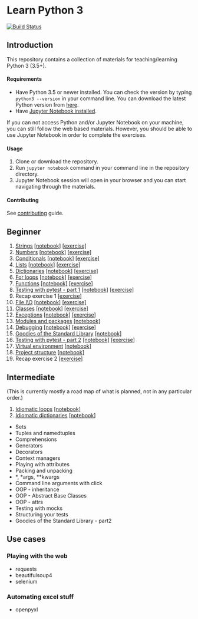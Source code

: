 # Learn Python 3

[![Build Status](https://travis-ci.org/jerry-git/learn-python3.svg?branch=master)](https://travis-ci.org/jerry-git/learn-python3)

## Introduction

This repository contains a collection of materials for teaching/learning Python 3 (3.5+).

#### Requirements
* Have Python 3.5 or newer installed. You can check the version by typing `python3 --version` in your command line. You can download the latest Python version from [here](https://www.python.org/downloads/).
* Have [Jupyter Notebook installed](http://jupyter.readthedocs.io/en/latest/install.html).

If you can not access Python and/or Jupyter Notebook on your machine, you can still follow the web based materials. However, you should be able to use Jupyter Notebook in order to complete the exercises.

#### Usage

1. Clone or download the repository.
2. Run `jupyter notebook` command in your command line in the repository directory.
3. Jupyter Notebook session will open in your browser and you can start navigating through the materials.

#### Contributing
See [contributing](https://github.com/jerry-git/learn-python3/blob/master/CONTRIBUTING.md) guide.


## Beginner
1. [Strings](http://htmlpreview.github.com/?https://github.com/jerry-git/learn-python3/blob/master/notebooks/beginner/html/strings.html) [[notebook]](https://github.com/jerry-git/learn-python3/blob/master/notebooks/beginner/strings.ipynb) [[exercise]](https://github.com/jerry-git/learn-python3/blob/master/notebooks/beginner/exercises/strings_exercise.ipynb)
1. [Numbers](http://htmlpreview.github.com/?https://github.com/jerry-git/learn-python3/blob/master/notebooks/beginner/html/numbers.html) [[notebook]](https://github.com/jerry-git/learn-python3/blob/master/notebooks/beginner/numbers.ipynb) [[exercise]](https://github.com/jerry-git/learn-python3/blob/master/notebooks/beginner/exercises/numbers_exercise.ipynb)
1. [Conditionals](http://htmlpreview.github.com/?https://github.com/jerry-git/learn-python3/blob/master/notebooks/beginner/html/conditionals.html) [[notebook]](https://github.com/jerry-git/learn-python3/blob/master/notebooks/beginner/conditionals.ipynb) [[exercise]](https://github.com/jerry-git/learn-python3/blob/master/notebooks/beginner/exercises/conditionals_exercise.ipynb)
1. [Lists](http://htmlpreview.github.com/?https://github.com/jerry-git/learn-python3/blob/master/notebooks/beginner/html/lists.html) [[notebook]](https://github.com/jerry-git/learn-python3/blob/master/notebooks/beginner/lists.ipynb) [[exercise]](https://github.com/jerry-git/learn-python3/blob/master/notebooks/beginner/exercises/lists_exercise.ipynb)
1. [Dictionaries](http://htmlpreview.github.com/?https://github.com/jerry-git/learn-python3/blob/master/notebooks/beginner/html/dictionaries.html) [[notebook]](https://github.com/jerry-git/learn-python3/blob/master/notebooks/beginner/dictionaries.ipynb) [[exercise]](https://github.com/jerry-git/learn-python3/blob/master/notebooks/beginner/exercises/dictionaries_exercise.ipynb)
1. [For loops](http://htmlpreview.github.com/?https://github.com/jerry-git/learn-python3/blob/master/notebooks/beginner/html/for_loops.html) [[notebook]](https://github.com/jerry-git/learn-python3/blob/master/notebooks/beginner/for_loops.ipynb) [[exercise]](https://github.com/jerry-git/learn-python3/blob/master/notebooks/beginner/exercises/for_loops_exercise.ipynb)
1. [Functions](http://htmlpreview.github.com/?https://github.com/jerry-git/learn-python3/blob/master/notebooks/beginner/html/functions.html) [[notebook]](https://github.com/jerry-git/learn-python3/blob/master/notebooks/beginner/functions.ipynb) [[exercise]](https://github.com/jerry-git/learn-python3/blob/master/notebooks/beginner/exercises/functions_exercise.ipynb)
1. [Testing with pytest - part 1](http://htmlpreview.github.com/?https://github.com/jerry-git/learn-python3/blob/master/notebooks/beginner/html/testing1.html) [[notebook]](https://github.com/jerry-git/learn-python3/blob/master/notebooks/beginner/testing1.ipynb) [[exercise]](https://github.com/jerry-git/learn-python3/blob/master/notebooks/beginner/exercises/testing1_exercise.ipynb)
1. Recap exercise 1 [[exercise]](https://github.com/jerry-git/learn-python3/blob/master/notebooks/beginner/exercises/recap1_exercise.ipynb)
1. [File I\O](http://htmlpreview.github.com/?https://github.com/jerry-git/learn-python3/blob/master/notebooks/beginner/html/file_io.html) [[notebook]](https://github.com/jerry-git/learn-python3/blob/master/notebooks/beginner/file_io.ipynb) [[exercise]](https://github.com/jerry-git/learn-python3/blob/master/notebooks/beginner/exercises/file_io_exercise.ipynb)
1. [Classes](http://htmlpreview.github.com/?https://github.com/jerry-git/learn-python3/blob/master/notebooks/beginner/html/classes.html) [[notebook]](https://github.com/jerry-git/learn-python3/blob/master/notebooks/beginner/classes.ipynb) [[exercise]](https://github.com/jerry-git/learn-python3/blob/master/notebooks/beginner/exercises/classes_exercise.ipynb)
1. [Exceptions](http://htmlpreview.github.com/?https://github.com/jerry-git/learn-python3/blob/master/notebooks/beginner/html/exceptions.html) [[notebook]](https://github.com/jerry-git/learn-python3/blob/master/notebooks/beginner/exceptions.ipynb) [[exercise]](https://github.com/jerry-git/learn-python3/blob/master/notebooks/beginner/exercises/exceptions_exercise.ipynb)
1. [Modules and packages](http://htmlpreview.github.com/?https://github.com/jerry-git/learn-python3/blob/master/notebooks/beginner/html/modules_and_packages.html) [[notebook]](https://github.com/jerry-git/learn-python3/blob/master/notebooks/beginner/modules_and_packages.ipynb)
1. [Debugging](http://htmlpreview.github.com/?https://github.com/jerry-git/learn-python3/blob/master/notebooks/beginner/html/debugging.html) [[notebook]](https://github.com/jerry-git/learn-python3/blob/master/notebooks/beginner/debugging.ipynb) [[exercise]](https://github.com/jerry-git/learn-python3/blob/master/notebooks/beginner/exercises/debugging_exercise.ipynb)
1. [Goodies of the Standard Library](http://htmlpreview.github.com/?https://github.com/jerry-git/learn-python3/blob/master/notebooks/beginner/html/std_lib.html) [[notebook]](https://github.com/jerry-git/learn-python3/blob/master/notebooks/beginner/std_lib.ipynb)
1. [Testing with pytest - part 2](http://htmlpreview.github.com/?https://github.com/jerry-git/learn-python3/blob/master/notebooks/beginner/html/testing2.html) [[notebook]](https://github.com/jerry-git/learn-python3/blob/master/notebooks/beginner/testing2.ipynb) [[exercise]](https://github.com/jerry-git/learn-python3/blob/master/notebooks/beginner/exercises/testing2_exercise.ipynb)
1. [Virtual environment](http://htmlpreview.github.com/?https://github.com/jerry-git/learn-python3/blob/master/notebooks/beginner/html/venv.html) [[notebook]](https://github.com/jerry-git/learn-python3/blob/master/notebooks/beginner/venv.ipynb)
1. [Project structure](http://htmlpreview.github.com/?https://github.com/jerry-git/learn-python3/blob/master/notebooks/beginner/html/project_structure.html) [[notebook]](https://github.com/jerry-git/learn-python3/blob/master/notebooks/beginner/project_structure.ipynb)
1. Recap exercise 2 [[exercise]](https://github.com/jerry-git/learn-python3/blob/master/notebooks/beginner/exercises/recap2_exercise.ipynb)


## Intermediate
(This is currently mostly a road map of what is planned, not in any particular order.)
1. [Idiomatic loops](http://htmlpreview.github.com/?https://github.com/jerry-git/learn-python3/blob/master/notebooks/intermediate/html/idiomatic_loops.html) [[notebook]](http://nbviewer.jupyter.org/github/jerry-git/learn-python3/blob/master/notebooks/intermediate/idiomatic_loops.ipynb)
1. [Idiomatic dictionaries](http://htmlpreview.github.com/?https://github.com/jerry-git/learn-python3/blob/master/notebooks/intermediate/html/idiomatic_dicts.html) [[notebook]](http://nbviewer.jupyter.org/github/jerry-git/learn-python3/blob/master/notebooks/intermediate/idiomatic_dicts.ipynb)
* Sets
* Tuples and namedtuples
* Comprehensions
* Generators
* Decorators
* Context managers
* Playing with attributes
* Packing and unpacking
* *, *args, **kwargs
* Command line arguments with click
* OOP - inheritance
* OOP - Abstract Base Classes
* OOP - attrs
* Testing with mocks
* Structuring your tests
* Goodies of the Standard Library - part2


## Use cases

### Playing with the web
* requests
* beautifulsoup4
* selenium

### Automating excel stuff
* openpyxl